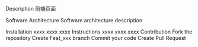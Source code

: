 Description
前端页面

Software Architecture
Software architecture description

Installation
xxxx
xxxx
xxxx
Instructions
xxxx
xxxx
xxxx
Contribution
Fork the repository
Create Feat_xxx branch
Commit your code
Create Pull Request
